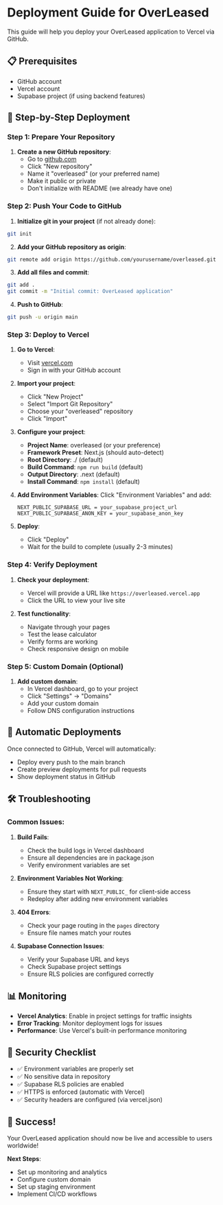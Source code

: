 
# Deployment Guide for OverLeased

This guide will help you deploy your OverLeased application to Vercel via GitHub.

## 📋 Prerequisites

- GitHub account
- Vercel account
- Supabase project (if using backend features)

## 🚀 Step-by-Step Deployment

### Step 1: Prepare Your Repository

1. **Create a new GitHub repository**:
   - Go to [github.com](https://github.com)
   - Click "New repository"
   - Name it "overleased" (or your preferred name)
   - Make it public or private
   - Don't initialize with README (we already have one)

### Step 2: Push Your Code to GitHub

1. **Initialize git in your project** (if not already done):
```bash
git init
```

2. **Add your GitHub repository as origin**:
```bash
git remote add origin https://github.com/yourusername/overleased.git
```

3. **Add all files and commit**:
```bash
git add .
git commit -m "Initial commit: OverLeased application"
```

4. **Push to GitHub**:
```bash
git push -u origin main
```

### Step 3: Deploy to Vercel

1. **Go to Vercel**:
   - Visit [vercel.com](https://vercel.com)
   - Sign in with your GitHub account

2. **Import your project**:
   - Click "New Project"
   - Select "Import Git Repository"
   - Choose your "overleased" repository
   - Click "Import"

3. **Configure your project**:
   - **Project Name**: overleased (or your preference)
   - **Framework Preset**: Next.js (should auto-detect)
   - **Root Directory**: ./ (default)
   - **Build Command**: `npm run build` (default)
   - **Output Directory**: .next (default)
   - **Install Command**: `npm install` (default)

4. **Add Environment Variables**:
   Click "Environment Variables" and add:
   ```
   NEXT_PUBLIC_SUPABASE_URL = your_supabase_project_url
   NEXT_PUBLIC_SUPABASE_ANON_KEY = your_supabase_anon_key
   ```

5. **Deploy**:
   - Click "Deploy"
   - Wait for the build to complete (usually 2-3 minutes)

### Step 4: Verify Deployment

1. **Check your deployment**:
   - Vercel will provide a URL like `https://overleased.vercel.app`
   - Click the URL to view your live site

2. **Test functionality**:
   - Navigate through your pages
   - Test the lease calculator
   - Verify forms are working
   - Check responsive design on mobile

### Step 5: Custom Domain (Optional)

1. **Add custom domain**:
   - In Vercel dashboard, go to your project
   - Click "Settings" → "Domains"
   - Add your custom domain
   - Follow DNS configuration instructions

## 🔄 Automatic Deployments

Once connected to GitHub, Vercel will automatically:
- Deploy every push to the main branch
- Create preview deployments for pull requests
- Show deployment status in GitHub

## 🛠 Troubleshooting

### Common Issues:

1. **Build Fails**:
   - Check the build logs in Vercel dashboard
   - Ensure all dependencies are in package.json
   - Verify environment variables are set

2. **Environment Variables Not Working**:
   - Ensure they start with `NEXT_PUBLIC_` for client-side access
   - Redeploy after adding new environment variables

3. **404 Errors**:
   - Check your page routing in the `pages` directory
   - Ensure file names match your routes

4. **Supabase Connection Issues**:
   - Verify your Supabase URL and keys
   - Check Supabase project settings
   - Ensure RLS policies are configured correctly

## 📊 Monitoring

- **Vercel Analytics**: Enable in project settings for traffic insights
- **Error Tracking**: Monitor deployment logs for issues
- **Performance**: Use Vercel's built-in performance monitoring

## 🔐 Security Checklist

- ✅ Environment variables are properly set
- ✅ No sensitive data in repository
- ✅ Supabase RLS policies are enabled
- ✅ HTTPS is enforced (automatic with Vercel)
- ✅ Security headers are configured (via vercel.json)

## 🎉 Success!

Your OverLeased application should now be live and accessible to users worldwide!

**Next Steps**:
- Set up monitoring and analytics
- Configure custom domain
- Set up staging environment
- Implement CI/CD workflows
